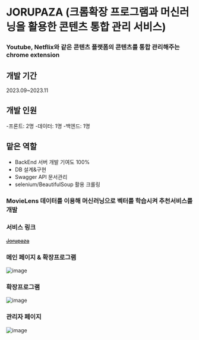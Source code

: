 # JORUPAZA (크롬확장 프로그램과 머신러닝을 활용한 콘텐츠 통합 관리 서비스)
### Youtube, Netflix와 같은 콘텐츠 플랫폼의 콘텐츠를 통합 관리해주는 chrome extension 

## 개발 기간
2023.09~2023.11

## 개발 인원
-프론트: 2명
-데이터: 1명
-백엔드: 1명

## 맡은 역할
- BackEnd 서버 개발 기여도 100%
- DB 설계&구현
- Swagger API 문서관리
- selenium/BeautifulSoup 활용 크롤링


### MovieLens 데이터를 이용해 머신러닝으로 벡터를 학습시켜 추천서비스를 개발

### 서비스 링크
~~[Jorupaza](http://ceprj.gachon.ac.kr:60002/)~~

### 메인 페이지 & 확장프로그램
![image](https://github.com/epass1123/jorupaza/assets/59950506/09de9104-5700-4ceb-97a6-a8a6807e3f8d)

### 확장프로그램
![image](https://github.com/epass1123/jorupaza/assets/59950506/6eb38481-9c14-41c8-b0e2-5b7f02528182)

### 관리자 페이지
![image](https://github.com/epass1123/jorupaza/assets/59950506/b920260d-85dc-4cd6-aaaf-411d5a2ea33e)

